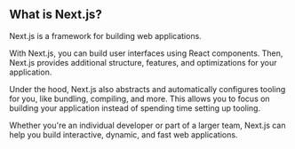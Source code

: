 ## What is Next.js?

Next.js is a framework for building web applications.

With Next.js, you can build user interfaces using React components. Then, Next.js provides additional structure, features, and optimizations for your application.

Under the hood, Next.js also abstracts and automatically configures tooling for you, like bundling, compiling, and more. This allows you to focus on building your application instead of spending time setting up tooling.

Whether you're an individual developer or part of a larger team, Next.js can help you build interactive, dynamic, and fast web applications.